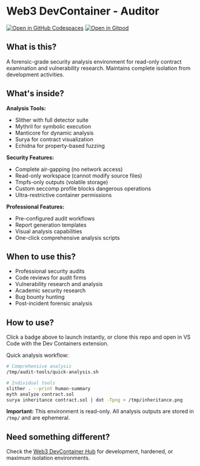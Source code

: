 # Web3 DevContainer - Auditor

[![Open in GitHub Codespaces](https://github.com/codespaces/badge.svg)](https://github.com/codespaces/new?hide_repo_select=true&ref=main&template_repository=theredguild/web3-devcontainer-auditor)
[![Open in Gitpod](https://gitpod.io/button/open-in-gitpod.svg)](https://gitpod.io/#https://github.com/theredguild/web3-devcontainer-auditor)

## What is this?

A forensic-grade security analysis environment for read-only contract examination and vulnerability research. Maintains complete isolation from development activities.

## What's inside?

**Analysis Tools:**
- Slither with full detector suite
- Mythril for symbolic execution
- Manticore for dynamic analysis
- Surya for contract visualization
- Echidna for property-based fuzzing

**Security Features:**
- Complete air-gapping (no network access)
- Read-only workspace (cannot modify source files)
- Tmpfs-only outputs (volatile storage)
- Custom seccomp profile blocks dangerous operations
- Ultra-restrictive container permissions

**Professional Features:**
- Pre-configured audit workflows
- Report generation templates
- Visual analysis capabilities
- One-click comprehensive analysis scripts

## When to use this?

- Professional security audits
- Code reviews for audit firms
- Vulnerability research and analysis
- Academic security research
- Bug bounty hunting
- Post-incident forensic analysis

## How to use?

Click a badge above to launch instantly, or clone this repo and open in VS Code with the Dev Containers extension.

Quick analysis workflow:
```bash
# Comprehensive analysis
/tmp/audit-tools/quick-analysis.sh

# Individual tools
slither . --print human-summary
myth analyze contract.sol
surya inheritance contract.sol | dot -Tpng > /tmp/inheritance.png
```

**Important:** This environment is read-only. All analysis outputs are stored in `/tmp/` and are ephemeral.

## Need something different?

Check the [Web3 DevContainer Hub](https://github.com/theredguild/web3-devcontainer-hub) for development, hardened, or maximum isolation environments.